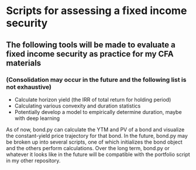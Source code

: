 # Scripts for assessing a fixed income security

## The following tools will be made to evaluate a fixed income security as practice for my CFA materials

### (Consolidation may occur in the future and the following list is not exhaustive)

* Calculate horizon yield (the IRR of total return for holding period)
* Calculating various convexity and duration statistics
* Potentially develop a model to empirically determine duration, maybe with deep learning

As of now, bond.py can calculate the YTM and PV of a bond and visualize the constant-yield price trajectory for that bond.
In the future, bond.py may be broken up into several scripts, one of which initializes the bond object and the others perform calculations. Over the long term, bond.py or whatever it looks like in the future will be compatible with the portfolio script in my other repository.
